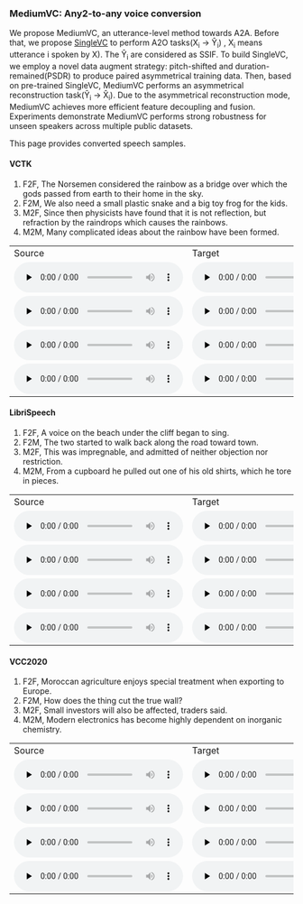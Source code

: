 ### MediumVC: Any2-to-any voice conversion
We propose MediumVC, an utterance-level method towards A2A. Before that, we propose [SingleVC](https://github.com/BrightGu/SingleVC) to perform A2O tasks(X<sub>i</sub> → Ŷ<sub>i</sub>) , X<sub>i</sub> means utterance i spoken by X). The Ŷ<sub>i</sub> are considered as SSIF. To build SingleVC, we employ a novel data augment strategy: pitch-shifted and duration-remained(PSDR) to produce paired asymmetrical training data. Then, based on pre-trained SingleVC, MediumVC performs an asymmetrical reconstruction task(Ŷ<sub>i</sub> → X̂<sub>i</sub>). Due to the asymmetrical reconstruction mode, MediumVC achieves more efficient feature decoupling and fusion. Experiments demonstrate MediumVC performs strong robustness for unseen speakers across multiple public datasets.

This page provides converted speech samples. 

#### VCTK
1. F2F, The Norsemen considered the rainbow as a bridge over which the gods passed from earth to their home in the sky.
2. F2M, We also need a small plastic snake and a big toy frog for the kids. 
3. M2F, Since then physicists have found that it is not reflection, but refraction by the raindrops which causes the rainbows. 
4. M2M, Many complicated ideas about the rainbow have been formed.
<table>
   <tr>
      <td>Source</td>
      <td>Target</td>
      <td>MediumVC</td>
      <td>MwuS</td>
      <td>MwoS</td>
      <td>FragmentVC</td>
      <td>AutoVC</td>
      <td>Ada-In VC</td>
   </tr>
   <tr>
      <td><audio id="audio" controls="" preload="none"> <source id="V1_s" src="converted_samples/VCTK/V1/1_src_fp240_016.wav"></td>
      <td><audio id="audio" controls="" preload="none"> <source id="V1_t" src="converted_samples/VCTK/V1/1_tar_fp231_018.wav"></td>
      <td><audio id="audio" controls="" preload="none"> <source id="V1_A" src="converted_samples/VCTK/V1/A_MediumVC.wav"></td>
      <td><audio id="audio" controls="" preload="none"> <source id="V1_B" src="converted_samples/VCTK/V1/B_M_WU_S.wav"></td>
      <td><audio id="audio" controls="" preload="none"> <source id="V1_C" src="converted_samples/VCTK/V1/C_M_WO_S.wav"></td>
      <td><audio id="audio" controls="" preload="none"> <source id="V1_D" src="converted_samples/VCTK/V1/D_FragmentVC.wav"></td>
      <td><audio id="audio" controls="" preload="none"> <source id="V1_E" src="converted_samples/VCTK/V1/E_AutoVC.wav"></td>
      <td><audio id="audio" controls="" preload="none"> <source id="V1_F" src="converted_samples/VCTK/V1/F_AdaIN-VC.wav"></td>
   </tr>
   <tr>
      <td><audio id="audio" controls="" preload="none"> <source id="V8_s" src="converted_samples/VCTK/V8/8_src_fp231_004.wav"></td>
      <td><audio id="audio" controls="" preload="none"> <source id="V8_t" src="converted_samples/VCTK/V8/8_tar_mp275_004.wav"></td>
      <td><audio id="audio" controls="" preload="none"> <source id="V8_A" src="converted_samples/VCTK/V8/A_MediumVC.wav"></td>
      <td><audio id="audio" controls="" preload="none"> <source id="V8_B" src="converted_samples/VCTK/V8/B_M_WU_S.wav"></td>
      <td><audio id="audio" controls="" preload="none"> <source id="V8_C" src="converted_samples/VCTK/V8/C_M_WO_S.wav"></td>
      <td><audio id="audio" controls="" preload="none"> <source id="V8_D" src="converted_samples/VCTK/V8/D_FragmentVC.wav"></td>
      <td><audio id="audio" controls="" preload="none"> <source id="V8_E" src="converted_samples/VCTK/V8/E_AutoVC.wav"></td>
      <td><audio id="audio" controls="" preload="none"> <source id="V8_F" src="converted_samples/VCTK/V8/F_AdaIN-VC.wav"></td>
   </tr>
   <tr>
      <td><audio id="audio" controls="" preload="none"> <source id="V14_s" src="converted_samples/VCTK/V14/14_src_mp275_019.wav"></td>
      <td><audio id="audio" controls="" preload="none"> <source id="V14_t" src="converted_samples/VCTK/V14/14_tar_fp231_006.wav"></td>
      <td><audio id="audio" controls="" preload="none"> <source id="V14_A" src="converted_samples/VCTK/V14/A_MediumVC.wav"></td>
      <td><audio id="audio" controls="" preload="none"> <source id="V14_B" src="converted_samples/VCTK/V14/B_M_WU_S.wav"></td>
      <td><audio id="audio" controls="" preload="none"> <source id="V14_C" src="converted_samples/VCTK/V14/C_M_WO_S.wav"></td>
      <td><audio id="audio" controls="" preload="none"> <source id="V14_D" src="converted_samples/VCTK/V14/D_FragmentVC.wav"></td>
      <td><audio id="audio" controls="" preload="none"> <source id="V14_E" src="converted_samples/VCTK/V14/E_AutoVC.wav"></td>
      <td><audio id="audio" controls="" preload="none"> <source id="V14_F" src="converted_samples/VCTK/V14/F_AdaIN-VC.wav"></td>
   </tr>
   <tr>
      <td><audio id="audio" controls="" preload="none"> <source id="V19_s" src="converted_samples/VCTK/V19/19_src_mp275_020.wav"></td>
      <td><audio id="audio" controls="" preload="none"> <source id="V19_t" src="converted_samples/VCTK/V19/19_tar_mp226_009.wav"></td>
      <td><audio id="audio" controls="" preload="none"> <source id="V19_A" src="converted_samples/VCTK/V19/A_MediumVC.wav"></td>
      <td><audio id="audio" controls="" preload="none"> <source id="V19_B" src="converted_samples/VCTK/V19/B_M_WU_S.wav"></td>
      <td><audio id="audio" controls="" preload="none"> <source id="V19_C" src="converted_samples/VCTK/V19/C_M_WO_S.wav"></td>
      <td><audio id="audio" controls="" preload="none"> <source id="V19_D" src="converted_samples/VCTK/V19/D_FragmentVC.wav"></td>
      <td><audio id="audio" controls="" preload="none"> <source id="V19_E" src="converted_samples/VCTK/V19/E_AutoVC.wav"></td>
      <td><audio id="audio" controls="" preload="none"> <source id="V19_F" src="converted_samples/VCTK/V19/F_AdaIN-VC.wav"></td>
   </tr>
</table>

#### LibriSpeech
1. F2F, A voice on the beach under the cliff began to sing.
2. F2M, The two started to walk back along the road toward town.
3. M2F, This was impregnable, and admitted of neither objection nor restriction.
4. M2M, From a cupboard he pulled out one of his old shirts, which he tore in pieces.

<table>
   <tr>
      <td>Source</td>
      <td>Target</td>
      <td>MediumVC</td>
      <td>MwuS</td>
      <td>MwoS</td>
      <td>FragmentVC</td>
      <td>AutoVC</td>
      <td>Ada-In VC</td>
   </tr>
   <tr>
      <td><audio id="audio" controls="" preload="none"> <source id="L2_s" src="converted_samples/LibriSpeech/L2/2_src_f1093_132891_000015_000000.wav"></td>
      <td><audio id="audio" controls="" preload="none"> <source id="L2_t" src="converted_samples/LibriSpeech/L2/2_tar_f1060_134451_000005_000002.wav"></td>
      <td><audio id="audio" controls="" preload="none"> <source id="L2_A" src="converted_samples/LibriSpeech/L2/A_MediumVC.wav"></td>
      <td><audio id="audio" controls="" preload="none"> <source id="L2_B" src="converted_samples/LibriSpeech/L2/B_M_WU_S.wav"></td>
      <td><audio id="audio" controls="" preload="none"> <source id="L2_C" src="converted_samples/LibriSpeech/L2/C_M_WO_S.wav"></td>
      <td><audio id="audio" controls="" preload="none"> <source id="L2_D" src="converted_samples/LibriSpeech/L2/D_FragmentVC.wav"></td>
      <td><audio id="audio" controls="" preload="none"> <source id="L2_E" src="converted_samples/LibriSpeech/L2/E_AutoVC.wav"></td>
      <td><audio id="audio" controls="" preload="none"> <source id="L2_F" src="converted_samples/LibriSpeech/L2/F_AdaIN-VC.wav"></td>
   </tr>
   <tr>
      <td><audio id="audio" controls="" preload="none"> <source id="L3_s"  src="converted_samples/LibriSpeech/L3/3_src_f1060_134451_000011_000002.wav"></td>
      <td><audio id="audio" controls="" preload="none"> <source id="L3_t" src="converted_samples/LibriSpeech/L3/3_tar_m1025_92814_000029_000002.wav"></td>
      <td><audio id="audio" controls="" preload="none"> <source id="L3_A" src="converted_samples/LibriSpeech/L3/A_MediumVC.wav"></td>
      <td><audio id="audio" controls="" preload="none"> <source id="L3_B" src="converted_samples/LibriSpeech/L3/B_M_WU_S.wav"></td>
      <td><audio id="audio" controls="" preload="none"> <source id="L3_C" src="converted_samples/LibriSpeech/L3/C_M_WO_S.wav"></td>
      <td><audio id="audio" controls="" preload="none"> <source id="L3_D" src="converted_samples/LibriSpeech/L3/D_FragmentVC.wav"></td>
      <td><audio id="audio" controls="" preload="none"> <source id="L3_E" src="converted_samples/LibriSpeech/L3/E_AutoVC.wav"></td>
      <td><audio id="audio" controls="" preload="none"> <source id="L3_F" src="converted_samples/LibriSpeech/L3/F_AdaIN-VC.wav"></td>
   </tr>
   <tr>
      <td><audio id="audio" controls="" preload="none"> <source id="L8_s"  src="converted_samples/LibriSpeech/L8/8_src_m1365_134830_000055_000001.wav"></td>
      <td><audio id="audio" controls="" preload="none"> <source id="L8_t" src="converted_samples/LibriSpeech/L8/8_tar_f1060_134451_000017_000006.wav"></td>
      <td><audio id="audio" controls="" preload="none"> <source id="L8_A" src="converted_samples/LibriSpeech/L8/A_MediumVC.wav"></td>
      <td><audio id="audio" controls="" preload="none"> <source id="L8_B" src="converted_samples/LibriSpeech/L8/B_M_WU_S.wav"></td>
      <td><audio id="audio" controls="" preload="none"> <source id="L8_C" src="converted_samples/LibriSpeech/L8/C_M_WO_S.wav"></td>
      <td><audio id="audio" controls="" preload="none"> <source id="L8_D" src="converted_samples/LibriSpeech/L8/D_FragmentVC.wav"></td>
      <td><audio id="audio" controls="" preload="none"> <source id="L8_E" src="converted_samples/LibriSpeech/L8/E_AutoVC.wav"></td>
      <td><audio id="audio" controls="" preload="none"> <source id="L8_F" src="converted_samples/LibriSpeech/L8/F_AdaIN-VC.wav"></td>
   </tr>
   <tr>
      <td><audio id="audio" controls="" preload="none"> <source id="L11_s"  src="converted_samples/LibriSpeech/L11/11_src_m1365_134830_000029_000001.wav"></td>
      <td><audio id="audio" controls="" preload="none"> <source id="L11_t" src="converted_samples/LibriSpeech/L11/11_tar_m1313_135020_000031_000000.wav"></td>
      <td><audio id="audio" controls="" preload="none"> <source id="L11_A" src="converted_samples/LibriSpeech/L11/A_MediumVC.wav"></td>
      <td><audio id="audio" controls="" preload="none"> <source id="L11_B" src="converted_samples/LibriSpeech/L11/B_M_WU_S.wav"></td>
      <td><audio id="audio" controls="" preload="none"> <source id="L11_C" src="converted_samples/LibriSpeech/L11/C_M_WO_S.wav"></td>
      <td><audio id="audio" controls="" preload="none"> <source id="L11_D" src="converted_samples/LibriSpeech/L11/D_FragmentVC.wav"></td>
      <td><audio id="audio" controls="" preload="none"> <source id="L11_E" src="converted_samples/LibriSpeech/L11/E_AutoVC.wav"></td>
      <td><audio id="audio" controls="" preload="none"> <source id="L11_F" src="converted_samples/LibriSpeech/L11/F_AdaIN-VC.wav"></td>
   </tr>
</table>

#### VCC2020
1. F2F, Moroccan agriculture enjoys special treatment when exporting to Europe.
2. F2M, How does the thing cut the true wall?
3. M2F, Small investors will also be affected, traders said.
4. M2M, Modern electronics has become highly dependent on inorganic chemistry.
<table>
   <tr>
      <td>Source</td>
      <td>Target</td>
      <td>MediumVC</td>
      <td>MwuS</td>
      <td>MwoS</td>
      <td>FragmentVC</td>
      <td>AutoVC</td>
      <td>Ada-In VC</td>
   </tr>
   <tr>
      <td><audio id="audio" controls="" preload="none"> <source id="C14_s" src="converted_samples/VCC/C14/14_src_SEF2_E10051.wav"></td>
      <td><audio id="audio" controls="" preload="none"> <source id="C14_t" src="converted_samples/VCC/C14/14_tar_TEF1_E10054.wav"></td>
      <td><audio id="audio" controls="" preload="none"> <source id="C14_A" src="converted_samples/VCC/C14/A_MediumVC.wav"></td>
      <td><audio id="audio" controls="" preload="none"> <source id="C14_B" src="converted_samples/VCC/C14/B_M_WU_S.wav"></td>
      <td><audio id="audio" controls="" preload="none"> <source id="C14_C" src="converted_samples/VCC/C14/C_M_WO_S.wav"></td>
      <td><audio id="audio" controls="" preload="none"> <source id="C14_D" src="converted_samples/VCC/C14/D_FragmentVC.wav"></td>
      <td><audio id="audio" controls="" preload="none"> <source id="C14_E" src="converted_samples/VCC/C14/E_AutoVC.wav"></td>
      <td><audio id="audio" controls="" preload="none"> <source id="C14_F" src="converted_samples/VCC/C14/F_AdaIN-VC.wav"></td>
   </tr>
   <tr>
      <td><audio id="audio" controls="" preload="none"> <source id="C1_s" src="converted_samples/VCC/C1/1_src_SEF2_E10043.wav"></td>
      <td><audio id="audio" controls="" preload="none"> <source id="C1_t" src="converted_samples/VCC/C1/1_tar_TEM1_E10054.wav"></td>
      <td><audio id="audio" controls="" preload="none"> <source id="C1_A" src="converted_samples/VCC/C1/A_MediumVC.wav"></td>
      <td><audio id="audio" controls="" preload="none"> <source id="C1_B" src="converted_samples/VCC/C1/B_M_WU_S.wav"></td>
      <td><audio id="audio" controls="" preload="none"> <source id="C1_C" src="converted_samples/VCC/C1/C_M_WO_S.wav"></td>
      <td><audio id="audio" controls="" preload="none"> <source id="C1_D" src="converted_samples/VCC/C1/D_FragmentVC.wav"></td>
      <td><audio id="audio" controls="" preload="none"> <source id="C1_E" src="converted_samples/VCC/C1/E_AutoVC.wav"></td>
      <td><audio id="audio" controls="" preload="none"> <source id="C1_F" src="converted_samples/VCC/C1/F_AdaIN-VC.wav"></td>
   </tr>
   <tr>
      <td><audio id="audio" controls="" preload="none"> <source id="C6_s" src="converted_samples/VCC/C6/6_src_SEM1_E10059.wav"></td>
      <td><audio id="audio" controls="" preload="none"> <source id="C6_t" src="converted_samples/VCC/C6/6_tar_SEF1_E10057.wav"></td>
      <td><audio id="audio" controls="" preload="none"> <source id="C6_A" src="converted_samples/VCC/C6/A_MediumVC.wav"></td>
      <td> <audio id="audio" controls="" preload="none"> <source id="C6_B" src="converted_samples/VCC/C6/B_M_WU_S.wav"></td>
      <td><audio id="audio" controls="" preload="none"> <source id="C6_C" src="converted_samples/VCC/C6/C_M_WO_S.wav"></td>
      <td><audio id="audio" controls="" preload="none"> <source id="C6_D" src="converted_samples/VCC/C6/D_FragmentVC.wav"></td>
      <td><audio id="audio" controls="" preload="none"> <source id="C6_E" src="converted_samples/VCC/C6/E_AutoVC.wav"></td>
      <td><audio id="audio" controls="" preload="none"> <source id="C6_F" src="converted_samples/VCC/C6/F_AdaIN-VC.wav"></td>
   </tr>
   <tr>
      <td><audio id="audio" controls="" preload="none"> <source id="C13_s" src="converted_samples/VCC/C13/13_src_SEM1_E10056.wav"></td>
      <td><audio id="audio" controls="" preload="none"> <source id="C13_t" src="converted_samples/VCC/C13/13_tar_TEM2_E20004.wav"></td>
      <td><audio id="audio" controls="" preload="none"> <source id="C13_A" src="converted_samples/VCC/C13/A_MediumVC.wav"></td>
      <td><audio id="audio" controls="" preload="none"> <source id="C13_B" src="converted_samples/VCC/C13/B_M_WU_S.wav"></td>
      <td><audio id="audio" controls="" preload="none"> <source id="C13_C" src="converted_samples/VCC/C13/C_M_WO_S.wav"></td>
      <td><audio id="audio" controls="" preload="none"> <source id="C13_D" src="converted_samples/VCC/C13/D_FragmentVC.wav"></td>
      <td><audio id="audio" controls="" preload="none"> <source id="C13_E" src="converted_samples/VCC/C13/E_AutoVC.wav"></td>
      <td><audio id="audio" controls="" preload="none"> <source id="C13_F" src="converted_samples/VCC/C13/F_AdaIN-VC.wav"></td>
   </tr>
</table>
